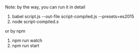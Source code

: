 
Note:
by the way, you can run it in detail 
1. babel script.js --out-file script-compiled.js --presets=es2015
2. node script-compiled.s

or by npm 
1. npm run watch
2. npm run start


